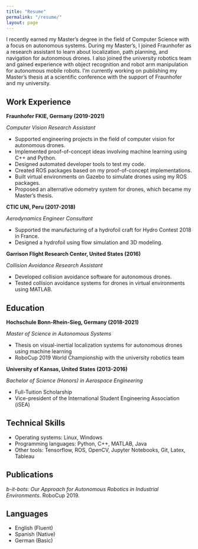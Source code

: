 ```yaml
---
title: "Resume"
permalink: "/resume/"
layout: page
---
```


I recently earned my Master’s degree in the field of Computer Science with a focus on autonomous systems. During my Master’s, I joined Fraunhofer as a research assistant to learn about localization, path planning, and navigation for autonomous drones. I also joined the university robotics team and gained experience with object recognition and robot arm manipulation for autonomous mobile robots. I’m currently working on publishing my Master’s thesis at a scientific conference with the support of Fraunhofer and my university.

## Work Experience

**Fraunhofer FKIE, Germany (2019-2021)**

*Computer Vision Research Assistant*

- Supported engineering projects in the field of computer vision for autonomous drones.
- Implemented proof-of-concept ideas involving machine learning using C++ and Python.
- Designed automated developer tools to test my code.
- Created ROS packages based on my proof-of-concept implementations.
- Built virtual environments on Gazebo to simulate drones using my ROS packages.
- Proposed an alternative odometry system for drones, which became my Master’s thesis.

**CTIC UNI, Peru (2017-2018)**

*Aerodynamics Engineer Consultant*

- Supported the manufacturing of a hydrofoil craft for Hydro Contest 2018 in France.
- Designed a hydrofoil using flow simulation and 3D modeling.

**Garrison Flight Research Center, United States (2016)**

*Collision Avoidance Research Assistant*

- Developed collision avoidance software for autonomous drones.
- Tested collision avoidance systems for drones in virtual environments using MATLAB.

## Education

**Hochschule Bonn-Rhein-Sieg, Germany (2018-2021)**

*Master of Science in Autonomous Systems*

- Thesis on visual-inertial localization systems for autonomous drones using machine learning
- RoboCup 2019 World Championship with the university robotics team

**University of Kansas, United States (2013-2016)**

*Bachelor of Science (Honors) in Aerospace Engineering*

- Full-Tuition Scholarship
- Vice-president of the International Student Engineering Association (iSEA)

## Technical Skills

- Operating systems: Linux, Windows
- Programming languages: Python, C++, MATLAB, Java
- Other tools: Tensorflow, ROS, OpenCV, Jupyter Notebooks, Git, Latex, Tableau

## Publications
*b-it-bots: Our Approach for Autonomous Robotics in Industrial Environments*. RoboCup 2019.

## Languages

- English (Fluent)
- Spanish (Native)
- German (Basic)
